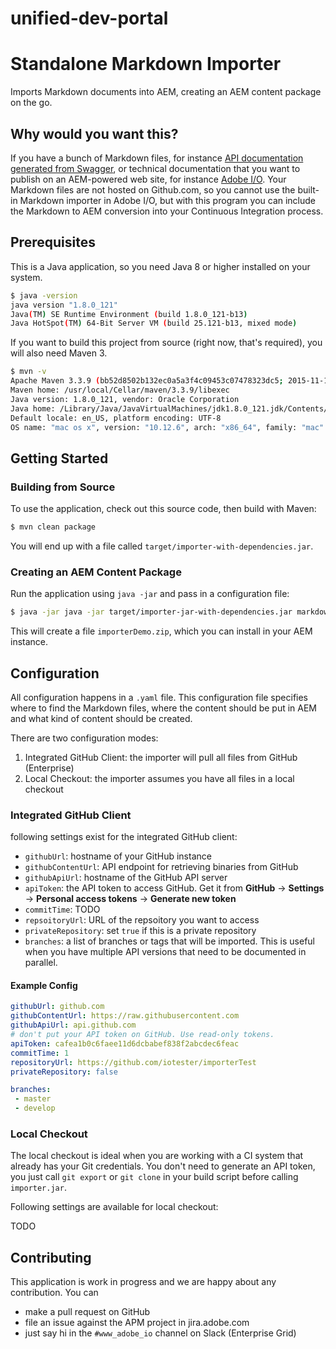 # unified-dev-portal
# Standalone Markdown Importer

Imports Markdown documents into AEM, creating an AEM content package on the go.

## Why would you want this?

If you have a bunch of Markdown files, for instance [API documentation generated from Swagger](https://git.corp.adobe.com/trieloff/markdownified-swagger), or technical documentation that you want to publish on an AEM-powered web site, for instance [Adobe I/O](https://www.adobe.io). Your Markdown files are not hosted on Github.com, so you cannot use the built-in Markdown importer in Adobe I/O, but with this program you can include the Markdown to AEM conversion into your Continuous Integration process.

## Prerequisites

This is a Java application, so you need Java 8 or higher installed on your system.

```bash
$ java -version
java version "1.8.0_121"
Java(TM) SE Runtime Environment (build 1.8.0_121-b13)
Java HotSpot(TM) 64-Bit Server VM (build 25.121-b13, mixed mode)
```

If you want to build this project from source (right now, that's required), you will also need Maven 3.

```bash
$ mvn -v
Apache Maven 3.3.9 (bb52d8502b132ec0a5a3f4c09453c07478323dc5; 2015-11-10T17:41:47+01:00)
Maven home: /usr/local/Cellar/maven/3.3.9/libexec
Java version: 1.8.0_121, vendor: Oracle Corporation
Java home: /Library/Java/JavaVirtualMachines/jdk1.8.0_121.jdk/Contents/Home/jre
Default locale: en_US, platform encoding: UTF-8
OS name: "mac os x", version: "10.12.6", arch: "x86_64", family: "mac"
```

## Getting Started

### Building from Source

To use the application, check out this source code, then build with Maven:

```bash
$ mvn clean package
```

You will end up with a file called `target/importer-with-dependencies.jar`.

### Creating an AEM Content Package

Run the application using `java -jar` and pass in a configuration file:

```bash
$ java -jar java -jar target/importer-jar-with-dependencies.jar markdown2AEM.yml
```

This will create a file `importerDemo.zip`, which you can install in your AEM instance.

## Configuration

All configuration happens in a `.yaml` file. This configuration file specifies where to find the Markdown files, where the content should be put in AEM and what kind of content should be created.

There are two configuration modes:
1. Integrated GitHub Client: the importer will pull all files from GitHub (Enterprise)
2. Local Checkout: the importer assumes you have all files in a local checkout

### Integrated GitHub Client

following settings exist for the integrated GitHub client:

* `githubUrl`: hostname of your GitHub instance
* `githubContentUrl`: API endpoint for retrieving binaries from GitHub
* `githubApiUrl`: hostname of the GitHub API server
* `apiToken`: the API token to access GitHub. Get it from **GitHub** -> **Settings** -> **Personal access tokens** -> **Generate new token**
* `commitTime`: TODO
* `repsoitoryUrl`: URL of the repsoitory you want to access
* `privateRepository`: set `true` if this is a private repository
* `branches`: a list of branches or tags that will be imported. This is useful when you have multiple API versions that need to be documented in parallel.

#### Example Config
```yaml
githubUrl: github.com
githubContentUrl: https://raw.githubusercontent.com
githubApiUrl: api.github.com
# don't put your API token on GitHub. Use read-only tokens.
apiToken: cafea1b0c6faee11d6dcbabef838f2abcdec6feac
commitTime: 1
repositoryUrl: https://github.com/iotester/importerTest
privateRepository: false

branches:
 - master
 - develop

```

### Local Checkout

The local checkout is ideal when you are working with a CI system that already has your Git credentials. You don't need to generate an API token, you just call `git export` or `git clone` in your build script before calling `importer.jar`.

Following settings are available for local checkout:

TODO

## Contributing

This application is work in progress and we are happy about any contribution. You can
- make a pull request on GitHub
- file an issue against the APM project in jira.adobe.com
- just say hi in the `#www_adobe_io` channel on Slack (Enterprise Grid)
